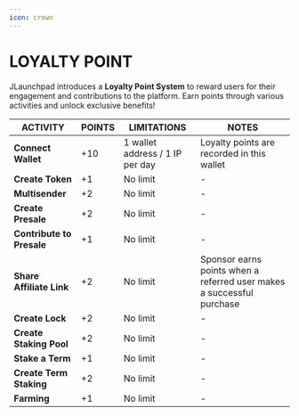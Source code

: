 ```yaml
---
icon: crown
---
```


# LOYALTY POINT

JLaunchpad introduces a **Loyalty Point System** to reward users for their engagement and contributions to the platform. Earn points through various activities and unlock exclusive benefits!

| ACTIVITY                  | POINTS | LIMITATIONS                     | NOTES                                                                 |
| ------------------------- | ------ | ------------------------------- | --------------------------------------------------------------------- |
| **Connect Wallet**        | +10    | 1 wallet address / 1 IP per day | Loyalty points are recorded in this wallet                            |
| **Create Token**          | +1     | No limit                        | -                                                                     |
| **Multisender**           | +2     | No limit                        | -                                                                     |
| **Create Presale**        | +2     | No limit                        | -                                                                     |
| **Contribute to Presale** | +1     | No limit                        | -                                                                     |
| **Share Affiliate Link**  | +2     | No limit                        | Sponsor earns points when a referred user makes a successful purchase |
| **Create Lock**           | +2     | No limit                        | -                                                                     |
| **Create Staking Pool**   | +2     | No limit                        | -                                                                     |
| **Stake a Term**          | +1     | No limit                        | -                                                                     |
| **Create Term Staking**   | +2     | No limit                        | -                                                                     |
| **Farming**               | +1     | No limit                        | -                                                                     |
